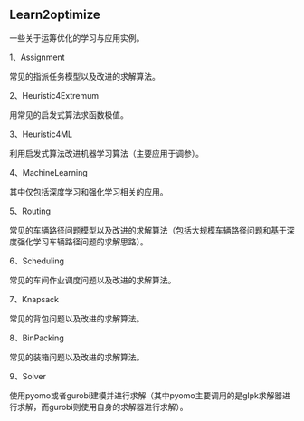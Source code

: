 ## Learn2optimize

一些关于运筹优化的学习与应用实例。

1、Assignment

  常见的指派任务模型以及改进的求解算法。

2、Heuristic4Extremum

  用常见的启发式算法求函数极值。

3、Heuristic4ML

  利用启发式算法改进机器学习算法（主要应用于调参）。

4、MachineLearning

  其中仅包括深度学习和强化学习相关的应用。

5、Routing

  常见的车辆路径问题模型以及改进的求解算法（包括大规模车辆路径问题和基于深度强化学习车辆路径问题的求解思路）。

6、Scheduling

  常见的车间作业调度问题以及改进的求解算法。

7、Knapsack

  常见的背包问题以及改进的求解算法。
  
8、BinPacking

  常见的装箱问题以及改进的求解算法。
  
9、Solver

  使用pyomo或者gurobi建模并进行求解（其中pyomo主要调用的是glpk求解器进行求解，而gurobi则使用自身的求解器进行求解）。
